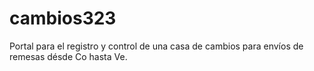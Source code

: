 # cambios323

Portal para el registro y control de una casa de cambios para envíos de remesas désde Co hasta Ve.
